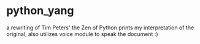 # python_yang
a rewriting of Tim Peters' the Zen of Python
prints my interpretation of the original, 
also utilizes voice module to speak the document :)
